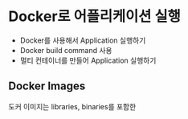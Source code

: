 # Docker로 어플리케이션 실행 

- Docker를 사용해서 Application 실행하기
- Docker build command 사용
- 멀티 컨테이너를 만들어 Application 실행하기 

## Docker Images
도커 이미지는 libraries, binaries를 포함한 


